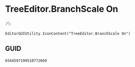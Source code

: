 # TreeEditor.BranchScale On
![](/img/TreeEditor.BranchScale%20On.png)

``` CSharp
EditorGUIUtility.IconContent("TreeEditor.BranchScale On")
```
## GUID
```
6544597199510772669
```
